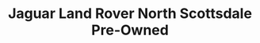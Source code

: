 ---
title: "Jaguar Land Rover North Scottsdale Pre-Owned"
url: /phoenix/jaguar-land-rover-north-scottsdale-pre-owned/
shop: Autohaus
---